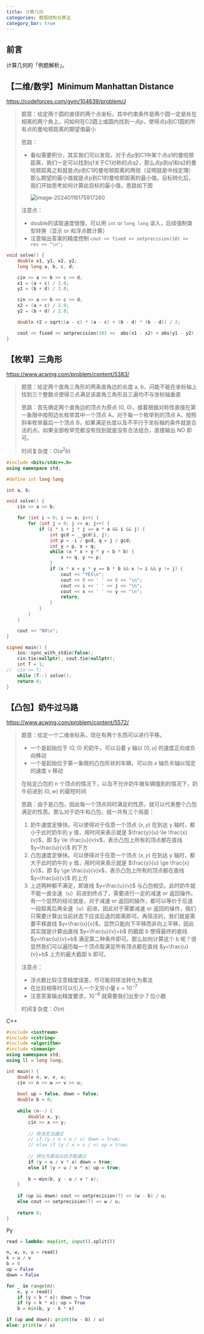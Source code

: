 ```yaml
---
title: 计算几何
categories: 数据结构与算法
category_bar: true
---
```


## 前言

计算几何的「例题解析」。

## 【二维/数学】Minimum Manhattan Distance

https://codeforces.com/gym/104639/problem/J

> 题意：给定两个圆的直径的两个点坐标，其中约束条件是两个圆一定是处在相离的两个角上。问如何在C2圆上或圆内找到一点p，使得点p到C1圆的所有点的曼哈顿距离的期望值最小
>
> 思路：
>
> - 看似需要积分，其实我们可以发现，对于点p到C1中某个点q1的曼哈顿距离，我们一定可以找到q1关于C1对称的点q2，那么点p到q1和q2的曼哈顿距离之和就是点p到C1的曼哈顿距离的两倍（证明就是中线定理）那么期望的最小值就是点p到C1的曼哈顿距离的最小值。目标转化后，我们开始思考如何计算此目标的最小值，思路如下图
>
>     ![image-20240116175917260](https://dwj-oss.oss-cn-nanjing.aliyuncs.com/images/202402252321057.png)
>
> 注意点：
>
> - double的读取速度很慢，可以用 `int` or `long long` 读入，后续强制类型转换（显示 or 和浮点数计算）
> - 注意输出答案的精度控制  `cout << fixed << setprecision(10) << res << "\n";`

```cpp
void solve() {
	double x1, y1, x2, y2;
	long long a, b, c, d;

	cin >> a >> b >> c >> d;
	x1 = (a + c) / 2.0;
	y1 = (b + d) / 2.0;

	cin >> a >> b >> c >> d;
	x2 = (a + c) / 2.0;
	y2 = (b + d) / 2.0;

	double r2 = sqrt((a - c) * (a - c) + (b - d) * (b - d)) / 2;

	cout << fixed << setprecision(10) <<  abs(x1 - x2) + abs(y1 - y2) - sqrt(2) * r2 << "\n";
}
```

## 【枚举】三角形

https://www.acwing.com/problem/content/5383/

> 题意：给定两个直角三角形的两条直角边的长度 a, b，问能不能在坐标轴上找到三个整数点使得三点满足该直角三角形且三遍均不与坐标轴垂直
>
> 思路：首先确定两个直角边的顶点为原点 (0, 0)，接着根据对称性直接在第一象限中按照边长枚举其中一个顶点 A，对于每一个枚举到的顶点 A，按照斜率枚举最后一个顶点 B，如果满足长度以及不平行于坐标轴的条件就是合法的点。如果全部枚举完都没有找到就是没有合法组合，直接输出 NO 即可。
>
> 时间复杂度：$O(a^2b)$

```cpp
#include <bits/stdc++.h>
using namespace std;

#define int long long

int a, b;

void solve() {
	cin >> a >> b;

	for (int i = 0; i <= a; i++) {
		for (int j = 0; j <= a; j++) {
			if (i * i + j * j == a * a && i && j) {
				int gcd = __gcd(i, j);
				int p = -i / gcd, q = j / gcd;
				int y = p, x = q;
				while (x * x + y * y < b * b) {
					x += q, y += p;
				}
				if (x * x + y * y == b * b && x != i && y != j) {
					cout << "YES\n";
					cout << 0 << ' ' << 0 << "\n";
					cout << i << ' ' << j << "\n";
					cout << x << ' ' << y << "\n";
					return;
				}
			}
		}
	}

	cout << "NO\n";
}

signed main() {
	ios::sync_with_stdio(false);
	cin.tie(nullptr), cout.tie(nullptr);
	int T = 1;
//	cin >> T;
	while (T--) solve();
	return 0;
}
```

## 【凸包】奶牛过马路

https://www.acwing.com/problem/content/5572/

> 题意：给定一个二维坐标系，现在有两个东西可以进行平移。
>
> - 一个是起始位于 $(0,0)$ 的奶牛，可以沿着 $y$ 轴以 $[0,u]$ 的速度正向或负向移动
> - 一个是起始位于第一象限的凸包形状的车辆，可以向 $x$ 轴负半轴以恒定的速度 $v$ 移动
>
> 在给定凸包的 $n$ 个顶点的情况下，以及不允许奶牛被车辆撞到的情况下，奶牛前进到 $(0,w)$ 的最短时间
>
> 思路：由于是凸包，因此每一个顶点同时满足的性质，就可以代表整个凸包满足的性质。那么对于奶牛和凸包，就一共有三个局面：
>
> 1. 奶牛速度足够快。可以使得对于任意一个顶点 $(x,y)$ 在到达 y 轴时，都小于此时奶牛的 y 值，用时间来表示就是 $\frac{y}{u} \le \frac{x}{v}$，即 $y \le \frac{u}{v}x$，表示凸包上所有的顶点都在直线 $y=\frac{u}{v}$ 的下方
> 2. 凸包速度足够快。可以使得对于任意一个顶点 $(x,y)$ 在到达 y 轴时，都大于此时奶牛的 y 值，用时间来表示就是 $\frac{y}{u} \ge \frac{x}{v}$，即 $y \ge \frac{u}{v}x$，表示凸包上所有的顶点都在直线 $y=\frac{u}{v}$ 的上方
> 3. 上述两种都不满足，即直线 $y=\frac{u}{v}$ 与凸包相交。此时奶牛就不能一直全速（u）前进到终点了，需要进行一定的减速 or 返回操作。有一个显然的结论就是，对于减速 or 返回的操作，都可以等价于后退一段距离后再全速（u）前进，因此对于需要减速 or 返回的操作，我们只需要计算出当前状态下应该后退的距离即可。再简洁的，我们就是需要平移直线 $y=\frac{u}{v}$，显然只能向下平移而非向上平移，因此其实就是计算出直线 $y=\frac{u}{v}+b$ 的截距 $b$ 使得最终的直线 $y=\frac{u}{v}+b$ 满足第二种条件即可。那么如何计算这个 b 呢？很显然我们可以遍历每一个顶点取满足所有顶点都在直线 $y=\frac{u}{v}+b$​ 上方的最大截距 b 即可。
>
> 注意点：
>
> - 浮点数比较注意精度误差，尽可能将除法转化为乘法
> - 在比较相等时可以引入一个无穷小量 $\epsilon=10^{-7}$
> - 注意答案输出精度要求，$10^{-6}$ 就需要我们出至少 $7$ 位小数
>
> 时间复杂度：$O(n)$

C++

```cpp
#include <iostream>
#include <cstring>
#include <algorithm>
#include <iomanip>
using namespace std;
using ll = long long;

int main() {
	double n, w, v, u;
	cin >> n >> w >> v >> u;
	
	bool up = false, down = false;
	double b = 0;
	
	while (n--) {
		double x, y;
		cin >> x >> y;
        
        // 除法无法通过
		// if (y / x < u / v) down = true;
		// else if (y / x > u / v) up = true;
        
        // 转化为乘法以后才能通过
		if (y < u / v * x) down = true;
		else if (y > u / v * x) up = true;
        
		b = min(b, y - u / v * x);
	}
	
	if (up && down) cout << setprecision(7) << (w - b) / u;
	else cout << setprecision(7) << w / u;
	
	return 0;
}
```

Py

```python
read = lambda: map(int, input().split())

n, w, v, u = read()
k = u / v
b = 0
up = False
down = False

for _ in range(n):
    x, y = read()
    if (y < k * x): down = True
    if (y > k * x): up = True
    b = min(b, y - k * x)

if (up and down): print((w - b) / u)
else: print(w / u)
```

